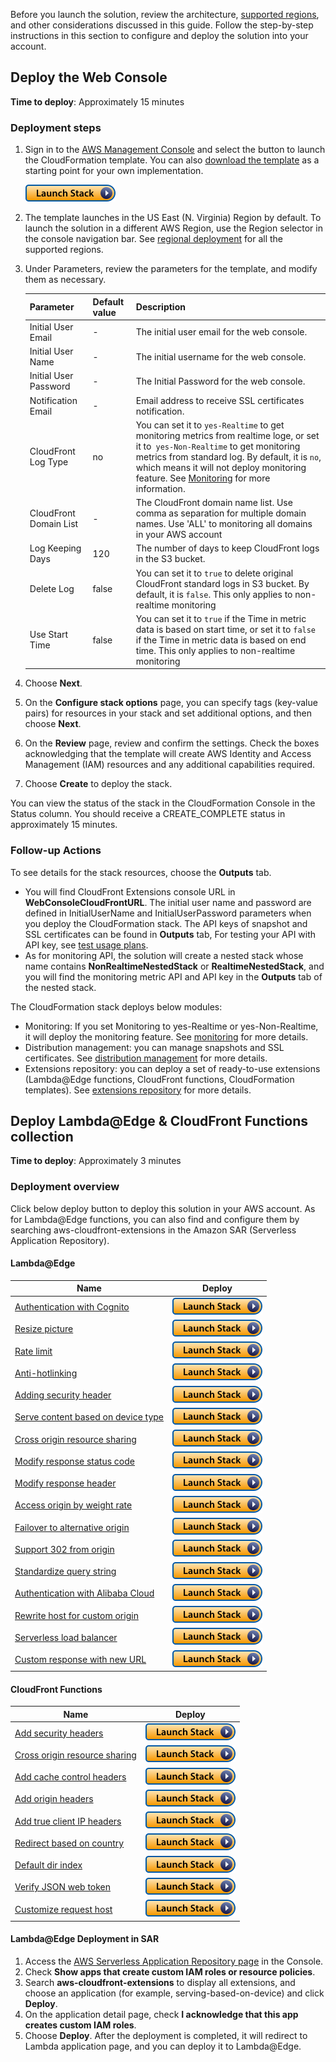 Before you launch the solution, review the architecture, [supported regions](./regions.md), and other considerations discussed in this guide. Follow the step-by-step instructions in this section to configure and deploy the solution into your account.

## Deploy the Web Console
 
**Time to deploy**: Approximately 15 minutes

### Deployment steps

1. Sign in to the [AWS Management Console](https://console.aws.amazon.com/) and select the button to launch the CloudFormation template. You can also [download the template](https://aws-gcr-solutions.s3.amazonaws.com/Aws-cloudfront-extensions/latest/custom-domain/CloudFrontExtnConsoleStack.template.json) as a starting point for your own implementation.

      [![Deploy](../images/deploy_button.png)](https://console.aws.amazon.com/cloudformation/home?region=us-east-1#/stacks/new?stackName=cloudFrontExtensionsConsole&templateURL=https://aws-gcr-solutions.s3.amazonaws.com/Aws-cloudfront-extensions/latest/custom-domain/CloudFrontExtnConsoleStack.template.json)


2. The template launches in the US East (N. Virginia) Region by default. To launch the solution in a different AWS Region, use the Region selector in the console navigation bar. See [regional deployment](./regions.md) for all the supported regions. 

3. Under Parameters, review the parameters for the template, and modify them as necessary.

      | Parameter              | Default value | Description                                                                                                                                 |
      |-----------|---------------------------------------------------------------------------------------------------------------------------------------------|---------|
      | Initial User Email     | - | The initial user email for the web console.                                                                                                 |
      | Initial User Name      | - | The initial username for the web console.                                                                                                   |
      | Initial User Password  | - | The Initial Password for the web console.                                                                                             |
      | Notification Email     | - | Email address to receive SSL certificates notification.                                                                                     |
      | CloudFront Log Type    | no | You can set it to `yes-Realtime` to get monitoring metrics from realtime loge, or set it to` yes-Non-Realtime` to get monitoring metrics from standard log. By default, it is `no`, which means it will not deploy monitoring feature. See [Monitoring](./monitoring/overview.md) for more information.                                 |
      | CloudFront Domain List | - | The CloudFront domain name list. Use comma as separation for multiple domain names. Use 'ALL' to monitoring all domains in your AWS account |
      | Log Keeping Days       | 120 | The number of days to keep CloudFront logs in the S3 bucket.                                                                                |
      | Delete Log             | false | You can set it to `true` to delete original CloudFront standard logs in S3 bucket. By default, it is `false`. This only applies to non-realtime monitoring |
      | Use Start Time         | false | You can set it to `true` if the Time in metric data is based on start time, or set it to `false` if the Time in metric data is based on end time. This only applies to non-realtime monitoring |


4. Choose **Next**.
5. On the **Configure stack options** page, you can specify tags (key-value pairs) for resources in your stack and set additional options, and then choose **Next**.
6. On the **Review** page, review and confirm the settings. Check the boxes acknowledging that the template will create AWS Identity and Access Management (IAM) resources and any additional capabilities required.
7. Choose **Create** to deploy the stack. 

You can view the status of the stack in the CloudFormation Console in the Status column. You should receive a CREATE_COMPLETE status in approximately 15 minutes.


### Follow-up Actions

To see details for the stack resources, choose the **Outputs** tab.

- You will find CloudFront Extensions console URL in **WebConsoleCloudFrontURL**. The initial user name and password are defined in InitialUserName and InitialUserPassword parameters when you deploy the CloudFormation stack. The API keys of snapshot and SSL certificates can be found in **Outputs** tab, For testing your API with API key, see [test usage plans](https://docs.aws.amazon.com/apigateway/latest/developerguide/api-gateway-create-usage-plans-with-rest-api.html#api-gateway-usage-plan-test-with-postman).
- As for monitoring API, the solution will create a nested stack whose name contains **NonRealtimeNestedStack** or **RealtimeNestedStack**, and you will find the monitoring metric API and API key in the **Outputs** tab of the nested stack.

The CloudFormation stack deploys below modules:

- Monitoring: If you set Monitoring to yes-Realtime or yes-Non-Realtime, it will deploy the monitoring feature. See [monitoring](./monitoring/overview.md) for more details. 
- Distribution management: you can manage snapshots and SSL certificates. See [distribution management](./distribution-management/overview.md) for more details. 
- Extensions repository: you can deploy a set of ready-to-use extensions (Lambda@Edge functions, CloudFront functions, CloudFormation templates). See [extensions repository](./extension-repository/overview.md) for more details.  



## Deploy Lambda@Edge & CloudFront Functions collection

**Time to deploy**: Approximately 3 minutes

### Deployment overview

Click below deploy button to deploy this solution in your AWS account. As for Lambda@Edge functions, you can also find and configure them by searching aws-cloudfront-extensions in the Amazon SAR (Serverless Application Repository).

#### Lambda@Edge

|    **Name**   |  **Deploy** |
|------------------|--------------------|
| [Authentication with Cognito](https://github.com/awslabs/aws-cloudfront-extensions/tree/main/edge/nodejs/authentication-with-cognito) |  [![Deploy](../images/deploy_button.png)](https://serverlessrepo.aws.amazon.com/applications/us-east-1/418289889111/authentication-with-cognito) |
| [Resize picture](https://github.com/awslabs/aws-cloudfront-extensions/tree/main/edge/nodejs/resize-picture) | [![Deploy](../images/deploy_button.png)](https://console.aws.amazon.com/cloudformation/home?region=us-east-1#/stacks/new?stackName=resize-image&templateURL=https://aws-gcr-solutions.s3.amazonaws.com/Aws-cloudfront-extensions/v2.0.0_317/custom-domain/ResizeImageStack.template.json) |
| [Rate limit](https://github.com/awslabs/aws-cloudfront-extensions/tree/main/function/js/limit-request-rate) | [![Deploy](../images/deploy_button.png)](https://console.aws.amazon.com/cloudformation/home?region=us-east-1#/stacks/new?stackName=rate-limit&templateURL=https://aws-cloudfront-extensions-cff.s3.amazonaws.com/asset/limit-rate/latest/RateLimitCfStack.template.json) |
| [Anti-hotlinking](https://github.com/awslabs/aws-cloudfront-extensions/tree/main/edge/nodejs/anti-hotlinking) | [![Deploy](../images/deploy_button.png)](https://serverlessrepo.aws.amazon.com/applications/us-east-1/418289889111/anti-hotlinking) |
| [Adding security header](https://github.com/awslabs/aws-cloudfront-extensions/blob/main/edge/nodejs/add-security-headers) |  [![Deploy](../images/deploy_button.png)](https://serverlessrepo.aws.amazon.com/applications/us-east-1/418289889111/add-security-headers) |
| [Serve content based on device type](https://github.com/awslabs/aws-cloudfront-extensions/tree/main/edge/nodejs/serving-based-on-device) |  [![Deploy](../images/deploy_button.png)](https://console.aws.amazon.com/cloudformation/home?region=us-east-1#/stacks/new?stackName=cloudFrontExtensionsConsole&templateURL=https://aws-gcr-solutions.s3.amazonaws.com/Aws-cloudfront-extensions/v2.0.0_317/custom-domain/RedirectDeviceStack.template.json) |
| [Cross origin resource sharing](https://github.com/awslabs/aws-cloudfront-extensions/tree/main/edge/nodejs/cross-origin-resource-sharing)  | [![Deploy](../images/deploy_button.png)](https://serverlessrepo.aws.amazon.com/applications/us-east-1/418289889111/cross-origin-resource-sharing) |
| [Modify response status code](https://github.com/awslabs/aws-cloudfront-extensions/tree/main/edge/nodejs/modify-response-status-code)  | [![Deploy](../images/deploy_button.png)](https://serverlessrepo.aws.amazon.com/applications/us-east-1/418289889111/modify-response-status-code) |
| [Modify response header](https://github.com/awslabs/aws-cloudfront-extensions/tree/main/edge/nodejs/modify-response-header) | [![Deploy](../images/deploy_button.png)](https://serverlessrepo.aws.amazon.com/applications/us-east-1/418289889111/modify-response-header) |
| [Access origin by weight rate](https://github.com/awslabs/aws-cloudfront-extensions/tree/main/edge/nodejs/access-origin-by-weight-rate) | [![Deploy](../images/deploy_button.png)](https://serverlessrepo.aws.amazon.com/applications/us-east-1/418289889111/access-origin-by-weight-rate) |
| [Failover to alternative origin](https://github.com/awslabs/aws-cloudfront-extensions/tree/main/edge/nodejs/multiple-origin-IP-retry) | [![Deploy](../images/deploy_button.png)](https://serverlessrepo.aws.amazon.com/applications/us-east-1/418289889111/multiple-origin-IP-retry) |
| [Support 302 from origin](https://github.com/awslabs/aws-cloudfront-extensions/tree/main/edge/nodejs/http302-from-origin) |  [![Deploy](../images/deploy_button.png)](https://serverlessrepo.aws.amazon.com/applications/us-east-1/418289889111/http302-from-origin) |
| [Standardize query string](https://github.com/awslabs/aws-cloudfront-extensions/tree/main/edge/nodejs/normalize-query-string) | [![Deploy](../images/deploy_button.png)](https://serverlessrepo.aws.amazon.com/applications/us-east-1/418289889111/normalize-query-string) |
| [Authentication with Alibaba Cloud](https://github.com/awslabs/aws-cloudfront-extensions/tree/main/edge/nodejs/authentication-with-aliyun-cdn-typeA) | [![Deploy](../images/deploy_button.png)](https://serverlessrepo.aws.amazon.com/applications/us-east-1/418289889111/authentication-with-aliyun-cdn-typeA) |
| [Rewrite host for custom origin](https://github.com/awslabs/aws-cloudfront-extensions/tree/main/edge/nodejs/rewrite-url) |  [![Deploy](../images/deploy_button.png)](https://serverlessrepo.aws.amazon.com/applications/us-east-1/418289889111/rewrite-url) |
| [Serverless load balancer](https://github.com/awslabs/aws-cloudfront-extensions/tree/main/edge/python/serverless-load-balancer) |  [![Deploy](../images/deploy_button.png)](https://serverlessrepo.aws.amazon.com/applications/us-east-1/418289889111/serverless-load-balancer) |
| [Custom response with new URL](https://github.com/awslabs/aws-cloudfront-extensions/tree/main/edge/nodejs/custom-response-with-replaced-url) | [![Deploy](../images/deploy_button.png)](https://serverlessrepo.aws.amazon.com/applications/us-east-1/418289889111/custom-response-with-replaced-url) |


#### CloudFront Functions
|    **Name**   |  **Deploy**     |
|------------------|--------------------|
| [Add security headers](https://github.com/awslabs/aws-cloudfront-extensions/tree/main/function/js/add-security-headers) |[![Deploy](../images/deploy_button.png)](https://console.aws.amazon.com/cloudformation/home?region=us-east-1#/stacks/new?stackName=add-security-headers&templateURL=https:%2F%2Faws-cloudfront-extensions-cff.s3.amazonaws.com%2Fadd-security-headers.yaml)                   |
| [Cross origin resource sharing](https://github.com/awslabs/aws-cloudfront-extensions/tree/main/function/js/cross-origin-resource-sharing) |  [![Deploy](../images/deploy_button.png)](https://console.aws.amazon.com/cloudformation/home?region=us-east-1#/stacks/new?stackName=cross-origin-resource-sharing&templateURL=https:%2F%2Faws-cloudfront-extensions-cff.s3.amazonaws.com%2Fcross-origin-resource-sharing.yaml) |
| [Add cache control headers](https://github.com/awslabs/aws-cloudfront-extensions/tree/main/function/js/add-cache-control-header)  | [![Deploy](../images/deploy_button.png)](https://console.aws.amazon.com/cloudformation/home?region=us-east-1#/stacks/new?stackName=add-cache-control-header&templateURL=https:%2F%2Faws-cloudfront-extensions-cff.s3.amazonaws.com%2Fadd-cache-control-header.yaml)           |
| [Add origin headers](https://github.com/awslabs/aws-cloudfront-extensions/tree/main/function/js/add-origin-header)  | [![Deploy](../images/deploy_button.png)](https://console.aws.amazon.com/cloudformation/home?region=us-east-1#/stacks/new?stackName=add-origin-header&templateURL=https:%2F%2Faws-cloudfront-extensions-cff.s3.amazonaws.com%2Fadd-origin-header.yaml)                         |
| [Add true client IP headers](https://github.com/awslabs/aws-cloudfront-extensions/tree/main/function/js/add-true-client-ip-header) | [![Deploy](../images/deploy_button.png)](https://console.aws.amazon.com/cloudformation/home?region=us-east-1#/stacks/new?stackName=add-true-client-ip-header&templateURL=https:%2F%2Faws-cloudfront-extensions-cff.s3.amazonaws.com%2Fadd-true-client-ip-header.yaml)         |
| [Redirect based on country](https://awslabs.github.io/aws-cloudfront-extensions/en/extension-repository/redirect-by-country/) | [![Deploy](../images/deploy_button.png)](https://console.aws.amazon.com/cloudformation/home?region=us-east-1#/stacks/new?stackName=cloudFrontExtensionsConsole&templateURL=https://aws-gcr-solutions.s3.amazonaws.com/Aws-cloudfront-extensions/v2.0.0_317/custom-domain/RedirectStack.template.json)         |
| [Default dir index](https://github.com/awslabs/aws-cloudfront-extensions/tree/main/function/js/default-dir-index) |  [![Deploy](../images/deploy_button.png)](https://console.aws.amazon.com/cloudformation/home?region=us-east-1#/stacks/new?stackName=default-dir-index&templateURL=https:%2F%2Faws-cloudfront-extensions-cff.s3.amazonaws.com%2Fdefault-dir-index.yaml)                         |
| [Verify JSON web token](https://github.com/awslabs/aws-cloudfront-extensions/tree/main/function/js/verify-jwt) |  [![Deploy](../images/deploy_button.png)](https://console.aws.amazon.com/cloudformation/home?region=us-east-1#/stacks/new?stackName=verify-jwt&templateURL=https:%2F%2Faws-cloudfront-extensions-cff.s3.amazonaws.com%2Fverify-jwt.yaml)                                       |
| [Customize request host](https://github.com/awslabs/aws-cloudfront-extensions/tree/main/function/js/custom-host) | [![Deploy](../images/deploy_button.png)](https://console.aws.amazon.com/cloudformation/home?region=us-east-1#/stacks/new?stackName=custom-host&templateURL=https:%2F%2Faws-cloudfront-extensions-cff.s3.amazonaws.com%2Fcustom-host.yaml)                                     |


#### Lambda@Edge Deployment in SAR


1. Access the [AWS Serverless Application Repository page](https://serverlessrepo.aws.amazon.com/applications) in the Console.
2. Check **Show apps that create custom IAM roles or resource policies**.
3. Search **aws-cloudfront-extensions** to display all extensions, and choose an application (for example, serving-based-on-device) and click **Deploy**.
4. On the application detail page, check **I acknowledge that this app creates custom IAM roles**.
5. Choose **Deploy**. After the deployment is completed, it will redirect to Lambda application page, and you can deploy it to Lambda@Edge.

